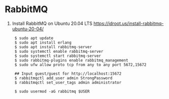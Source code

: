 RabbitMQ
========

1. Install RabbitMQ on Ubuntu 20.04 LTS
   https://idroot.us/install-rabbitmq-ubuntu-20-04/

        $ sudo apt update
        $ sudo apt install erlang
        $ sudo apt install rabbitmq-server
        $ sudo systemctl enable rabbitmq-server
        $ sudo systemctl start rabbitmq-server
        $ sudo rabbitmq-plugins enable rabbitmq_management
        $ sudo ufw allow proto tcp from any to any port 5672,15672

        ## Input guest/guest for http://localhost:15672
        $ rabbitmqctl add_user admin StrongPassword
        $ rabbitmqctl set_user_tags admin administrator

        $ sudo usermod -aG rabbitmq $USER

